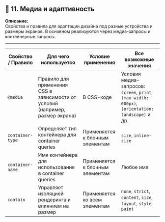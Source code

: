 ## 📱 11. Медиа и адаптивность

**Описание:**  
Свойства и правила для адаптации дизайна под разные устройства и размеры экранов. В основном реализуются через медиа-запросы и контейнерные запросы.

---

|Свойство / Правило|Для чего используется|Условие применения|Все возможные значения|
|---|---|---|---|
|`@media`|Правило для применения CSS в зависимости от условий (например, размер экрана)|В CSS-коде|Условия медиа-запросов: `screen`, `print`, `(max-width: 600px)`, `(orientation: landscape)` и др.|
|`container-type`|Определяет тип контейнера для container queries|Применяется к блочным элементам|`size`, `inline-size`|
|`container-name`|Имя контейнера для использования в container queries|Применяется к блочным элементам|Любое имя|
|`contain`|Управляет изоляцией рендеринга и влиянием на размер|Применяется ко всем элементам|`none`, `strict`, `content`, `size`, `layout`, `style`, `paint`|